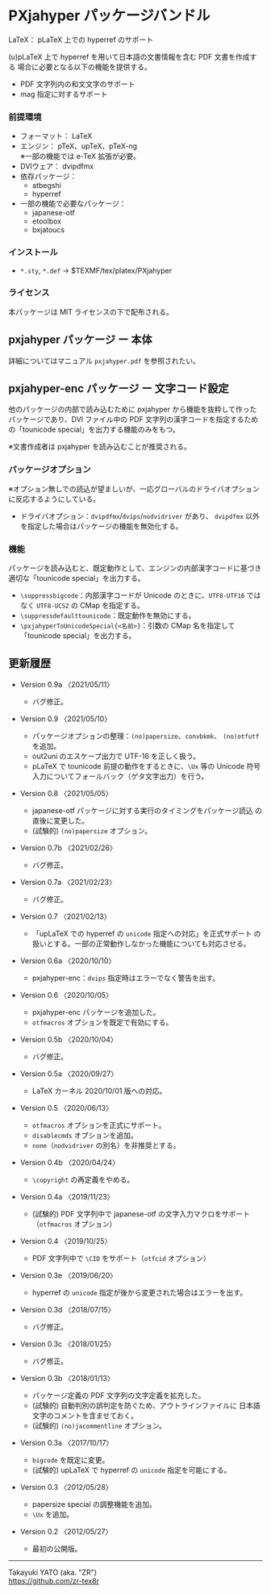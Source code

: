 PXjahyper パッケージバンドル
============================

LaTeX： pLaTeX 上での hyperref のサポート

(u)pLaTeX 上で hyperref を用いて日本語の文書情報を含む PDF 文書を作成する
場合に必要となる以下の機能を提供する。

  * PDF 文字列内の和文文字のサポート
  * mag 指定に対するサポート

### 前提環境

  * フォーマット： LaTeX
  * エンジン： pTeX、upTeX、pTeX-ng  
    ※一部の機能では e-TeX 拡張が必要。
  * DVIウェア： dvipdfmx
  * 依存パッケージ：
      - atbegshi
      - hyperref
  * 一部の機能で必要なパッケージ：
      - japanese-otf
      - etoolbox
      - bxjatoucs

### インストール

  - `*.sty`, `*.def` → $TEXMF/tex/platex/PXjahyper

### ライセンス

本パッケージは MIT ライセンスの下で配布される。


pxjahyper パッケージ ー 本体
----------------------------

詳細についてはマニュアル `pxjahyper.pdf` を参照されたい。


pxjahyper-enc パッケージ ー 文字コード設定
------------------------------------------

他のパッケージの内部で読み込むために pxjahyper から機能を抜粋して作った
パッケージであり、DVI ファイル中の PDF 文字列の漢字コードを指定するため
の「tounicode special」を出力する機能のみをもつ。

※文書作成者は pxjahyper を読み込むことが推奨される。

### パッケージオプション

※オプション無しでの読込が望ましいが、一応グローバルのドライバオプション
に反応するようにしている。

  * ドライバオプション：`dvipdfmx`/`dvips`/`nodvidriver` があり、
    `dvipdfmx` 以外を指定した場合はパッケージの機能を無効化する。

### 機能

パッケージを読み込むと、既定動作として、エンジンの内部漢字コードに基づき
適切な「tounicode special」を出力する。

  * `\suppressbigcode`：内部漢字コードが Unicode のときに、`UTF8-UTF16`
    ではなく `UTF8-UCS2` の CMap を指定する。
  * `\suppressdefaulttounicode`：既定動作を無効にする。
  * `\pxjahyperToUnicodeSpecial{<名前>}`：引数の CMap 名を指定して
    「tounicode special」を出力する。


更新履歴
--------

  * Version 0.9a 〈2021/05/11〉
      - バグ修正。

  * Version 0.9  〈2021/05/10〉
      - パッケージオプションの整理：`(no)papersize`、`convbkmk`、
        `(no)otfutf` を追加。
      - out2uni のエスケープ出力で UTF-16 を正しく扱う。
      - pLaTeX で tounicode 前提の動作をするときに、`\Ux` 等の Unicode
        符号入力についてフォールバック（ゲタ文字出力）を行う。

  * Version 0.8  〈2021/05/05〉
      - japanese-otf パッケージに対する実行のタイミングをパッケージ読込
        の直後に変更した。
      - (試験的) `(no)papersize` オプション。

  * Version 0.7b 〈2021/02/26〉
      - バグ修正。

  * Version 0.7a 〈2021/02/23〉
      - バグ修正。

  * Version 0.7  〈2021/02/13〉
      - 「upLaTeX での hyperref の `unicode` 指定への対応」を正式サポート
        の扱いとする。一部の正常動作しなかった機能についても対応させる。

  * Version 0.6a 〈2020/10/10〉
      - pxjahyper-enc：`dvips` 指定時はエラーでなく警告を出す。

  * Version 0.6  〈2020/10/05〉
      - pxjahyper-enc パッケージを追加した。
      - `otfmacros` オプションを既定で有効にする。

  * Version 0.5b 〈2020/10/04〉
      - バグ修正。

  * Version 0.5a 〈2020/09/27〉
      - LaTeX カーネル 2020/10/01 版への対応。

  * Version 0.5  〈2020/06/13〉
      - `otfmacros` オプションを正式にサポート。
      - `disablecmds` オプションを追加。
      - `none`（`nodvidriver` の別名）を非推奨とする。

  * Version 0.4b 〈2020/04/24〉
      - `\copyright` の再定義をやめる。

  * Version 0.4a 〈2019/11/23〉
      - (試験的) PDF 文字列中で japanese-otf の文字入力マクロをサポート
        （`otfmacros` オプション）

  * Version 0.4  〈2019/10/25〉
      - PDF 文字列中で `\CID` をサポート（`otfcid` オプション）

  * Version 0.3e 〈2019/06/20〉
      - hyperref の `unicode` 指定が後から変更された場合はエラーを出す。

  * Version 0.3d 〈2018/07/15〉
      - バグ修正。

  * Version 0.3c 〈2018/01/25〉
      - バグ修正。

  * Version 0.3b 〈2018/01/13〉
      - パッケージ定義の PDF 文字列の文字定義を拡充した。
      - (試験的) 自動判別の誤判定を防ぐため、アウトラインファイルに
        日本語文字のコメントを含ませておく。
      - (試験的) `(no)jacommentline` オプション。

  * Version 0.3a 〈2017/10/17〉
      - `bigcode` を既定に変更。
      - (試験的) upLaTeX で hyperref の `unicode` 指定を可能にする。

  * Version 0.3  〈2012/05/28〉
      - papersize special の調整機能を追加。
      - `\Ux` を追加。

  * Version 0.2  〈2012/05/27〉
      - 最初の公開版。

--------------------
Takayuki YATO (aka. "ZR")  
https://github.com/zr-tex8r
